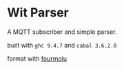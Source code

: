 # Wit Parser

A MQTT subscriber and simple parser.

built with `ghc 9.4.7` and `cabal 3.6.2.0`

format with [fourmolu](https://github.com/fourmolu/fourmolu)
